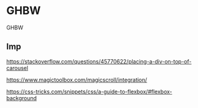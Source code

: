 # GHBW
GHBW

## Imp

https://stackoverflow.com/questions/45770622/placing-a-div-on-top-of-carousel

https://www.magictoolbox.com/magicscroll/integration/

https://css-tricks.com/snippets/css/a-guide-to-flexbox/#flexbox-background
